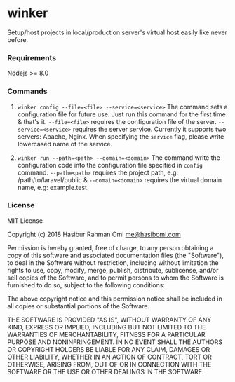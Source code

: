 # winker
Setup/host projects in local/production server's virtual host easily like never before.

### Requirements
Nodejs >= 8.0

### Commands
1. `winker config --file=<file> --service=<service>`
The command sets a configuration file for future use. Just run this command for the first time & that's it. `--file=<file>` requires the configuration file of the server. `--service=<service>` requires the server service. Currently it supports two servers: Apache, Nginx. When specifying the `service` flag, please write lowercased name of the service.

2. `winker run --path=<path> --domain=<domain>`
The command write the configuration code into the configuration file specified in `config` command. `--path=<path>` requires the project path, e.g: /path/to/laravel/public & `--domain=<domain>` requires the virtual domain name, e.g: example.test.

### License
MIT License

Copyright (c) 2018 Hasibur Rahman Omi <me@hasibomi.com>

Permission is hereby granted, free of charge, to any person obtaining a copy
of this software and associated documentation files (the "Software"), to deal
in the Software without restriction, including without limitation the rights
to use, copy, modify, merge, publish, distribute, sublicense, and/or sell
copies of the Software, and to permit persons to whom the Software is
furnished to do so, subject to the following conditions:

The above copyright notice and this permission notice shall be included in all
copies or substantial portions of the Software.

THE SOFTWARE IS PROVIDED "AS IS", WITHOUT WARRANTY OF ANY KIND, EXPRESS OR
IMPLIED, INCLUDING BUT NOT LIMITED TO THE WARRANTIES OF MERCHANTABILITY,
FITNESS FOR A PARTICULAR PURPOSE AND NONINFRINGEMENT. IN NO EVENT SHALL THE
AUTHORS OR COPYRIGHT HOLDERS BE LIABLE FOR ANY CLAIM, DAMAGES OR OTHER
LIABILITY, WHETHER IN AN ACTION OF CONTRACT, TORT OR OTHERWISE, ARISING FROM,
OUT OF OR IN CONNECTION WITH THE SOFTWARE OR THE USE OR OTHER DEALINGS IN THE
SOFTWARE.
